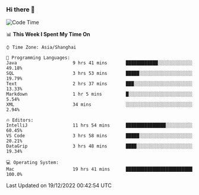 ### Hi there 👋


<!--START_SECTION:waka-->
![Code Time](http://img.shields.io/badge/Code%20Time-969%20hrs%206%20mins-blue)

📊 **This Week I Spent My Time On** 

```text
⌚︎ Time Zone: Asia/Shanghai

💬 Programming Languages: 
Java                     9 hrs 41 mins       ████████████░░░░░░░░░░░░░   49.18% 
SQL                      3 hrs 53 mins       █████░░░░░░░░░░░░░░░░░░░░   19.79% 
Text                     2 hrs 37 mins       ███░░░░░░░░░░░░░░░░░░░░░░   13.33% 
Markdown                 1 hr 5 mins         █░░░░░░░░░░░░░░░░░░░░░░░░   5.54% 
XML                      34 mins             ░░░░░░░░░░░░░░░░░░░░░░░░░   2.94%

🔥 Editors: 
IntelliJ                 11 hrs 54 mins      ███████████████░░░░░░░░░░   60.45% 
VS Code                  3 hrs 58 mins       █████░░░░░░░░░░░░░░░░░░░░   20.21% 
DataGrip                 3 hrs 48 mins       ████░░░░░░░░░░░░░░░░░░░░░   19.34%

💻 Operating System: 
Mac                      19 hrs 41 mins      █████████████████████████   100.0%

```


 Last Updated on 19/12/2022 00:42:54 UTC
<!--END_SECTION:waka-->

<!--
**SillyPasty/SillyPasty** is a ✨ _special_ ✨ repository because its `README.md` (this file) appears on your GitHub profile.

Here are some ideas to get you started:

- 🔭 I’m currently working on ...
- 🌱 I’m currently learning ...
- 👯 I’m looking to collaborate on ...
- 🤔 I’m looking for help with ...
- 💬 Ask me about ...
- 📫 How to reach me: ...
- 😄 Pronouns: ...
- ⚡ Fun fact: ...
-->



